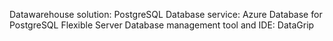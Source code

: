 Datawarehouse solution: PostgreSQL
Database service: Azure Database for PostgreSQL Flexible Server
Database management tool and IDE: DataGrip
